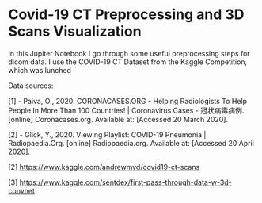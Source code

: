 # Covid-19 CT Preprocessing and 3D Scans Visualization

In this Jupiter Notebook I go through some useful preprocessing steps for dicom data. I use the COVID-19 CT Dataset from the Kaggle Competition, which was lunched 

Data sources:


[1] - Paiva, O., 2020. CORONACASES.ORG - Helping Radiologists To Help People In More Than 100 Countries! | Coronavirus Cases - 冠状病毒病例. [online] Coronacases.org. Available at: <link> [Accessed 20 March 2020].

[2] - Glick, Y., 2020. Viewing Playlist: COVID-19 Pneumonia | Radiopaedia.Org. [online] Radiopaedia.org. Available at: <link> [Accessed 20 April 2020].

[2] https://www.kaggle.com/andrewmvd/covid19-ct-scans

[3] https://www.kaggle.com/sentdex/first-pass-through-data-w-3d-convnet
